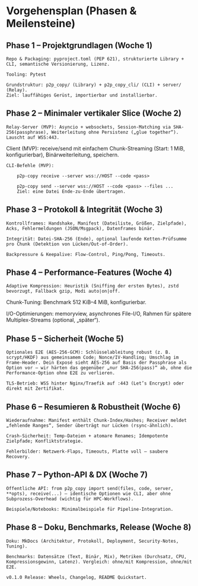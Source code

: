 # Vorgehensplan (Phasen & Meilensteine)

## Phase 1 – Projektgrundlagen (Woche 1)

    Repo & Packaging: pyproject.toml (PEP 621), strukturierte Library + CLI, semantische Versionierung, Lizenz.

    Tooling: Pytest

    Grundstruktur: p2p_copy/ (Library) + p2p_copy_cli/ (CLI) + server/ (Relay).
    Ziel: lauffähiges Gerüst, importierbar und installierbar.

## Phase 2 – Minimaler vertikaler Slice (Woche 2)

    Relay-Server (MVP): Asyncio + websockets, Session-Matching via SHA-256(passphrase), Weiterleitung ohne Persistenz („glue together“). Lauscht auf WSS:443. 

Client (MVP): receive/send mit einfachem Chunk-Streaming (Start: 1 MiB, konfigurierbar), Binärweiterleitung, speichern.

    CLI-Befehle (MVP):

        p2p-copy receive --server wss://HOST --code <pass>

        p2p-copy send --server wss://HOST --code <pass> --files ...
        Ziel: eine Datei Ende-zu-Ende übertragen.

## Phase 3 – Protokoll & Integrität (Woche 3)

    Kontrollframes: Handshake, Manifest (Dateiliste, Größen, Zielpfade), Acks, Fehlermeldungen (JSON/Msgpack), Datenframes binär.

    Integrität: Datei-SHA-256 (Ende), optional laufende Ketten-Prüfsumme pro Chunk (Detektion von Lücken/Out-of-Order). 

    Backpressure & Keepalive: Flow-Control, Ping/Pong, Timeouts.

## Phase 4 – Performance-Features (Woche 4)

    Adaptive Kompression: Heuristik (Sniffing der ersten Bytes), zstd bevorzugt, Fallback gzip, Modi auto|on|off. 

Chunk-Tuning: Benchmark 512 KiB–4 MiB, konfigurierbar.

I/O-Optimierungen: memoryview, asynchrones File-I/O, Rahmen für spätere Multiplex-Streams (optional, „später“).

## Phase 5 – Sicherheit (Woche 5)

    Optionales E2E (AES-256-GCM): Schlüsselableitung robust (z. B. scrypt/HKDF) aus gemeinsamem Code; Nonce/IV-Handling; Umschlag im Frame-Header. Dein Exposé sieht AES-256 auf Basis der Passphrase als Option vor – wir härten das gegenüber „nur SHA-256(pass)“ ab, ohne die Performance-Option ohne E2E zu verlieren. 

    TLS-Betrieb: WSS hinter Nginx/Traefik auf :443 (Let’s Encrypt) oder direkt mit Zertifikat.

## Phase 6 – Resumieren & Robustheit (Woche 6)

    Wiederaufnahme: Manifest enthält Chunk-Index/Hashes; Receiver meldet „fehlende Ranges“, Sender überträgt nur Lücken (rsync-ähnlich). 

    Crash-Sicherheit: Temp-Dateien + atomare Renames; Idempotente Zielpfade; Konfliktstrategie.

    Fehlerbilder: Netzwerk-Flaps, Timeouts, Platte voll – saubere Recovery.

## Phase 7 – Python-API & DX (Woche 7)

    Öffentliche API: from p2p_copy import send(files, code, server, **opts), receive(...) – identische Optionen wie CLI, aber ohne Subprozess-Overhead (wichtig für HPC-Workflows). 

    Beispiele/Notebooks: Minimalbeispiele für Pipeline-Integration.

## Phase 8 – Doku, Benchmarks, Release (Woche 8)

    Doku: MkDocs (Architektur, Protokoll, Deployment, Security-Notes, Tuning).

    Benchmarks: Datensätze (Text, Binär, Mix), Metriken (Durchsatz, CPU, Kompressionsgewinn, Latenz). Vergleich: ohne/mit Kompression, ohne/mit E2E.

    v0.1.0 Release: Wheels, Changelog, README Quickstart.